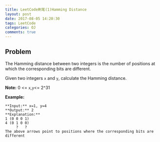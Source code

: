 ```yaml
---
title: LeetCode刷笔(1)Hamming Distance
layout: post
date: 2017-08-05 14:20:30
tags: LeetCode
categories: OJ
comments: true
---
```


## Problem
The Hamming distance between two integers is the number of positions at which the corresponding bits are different.

Given two integers `x` and `y`, calculate the Hamming distance.

**Note:**
0 <= `x`,`y`<= 2^31

**Example:**
```
**Input:** x=1, y=4
**Output:** 2
**Explanation:**
1 (0 0 0 1)
4 (0 1 0 0)
     ?   ?
The above arrows point to positions where the corresponding bits are different
